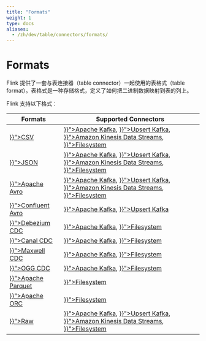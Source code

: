 ```yaml
---
title: "Formats"
weight: 1
type: docs
aliases:
  - /zh/dev/table/connectors/formats/
---
```

<!--
Licensed to the Apache Software Foundation (ASF) under one
or more contributor license agreements.  See the NOTICE file
distributed with this work for additional information
regarding copyright ownership.  The ASF licenses this file
to you under the Apache License, Version 2.0 (the
"License"); you may not use this file except in compliance
with the License.  You may obtain a copy of the License at

  http://www.apache.org/licenses/LICENSE-2.0

Unless required by applicable law or agreed to in writing,
software distributed under the License is distributed on an
"AS IS" BASIS, WITHOUT WARRANTIES OR CONDITIONS OF ANY
KIND, either express or implied.  See the License for the
specific language governing permissions and limitations
under the License.
-->

# Formats

Flink 提供了一套与表连接器（table connector）一起使用的表格式（table format）。表格式是一种存储格式，定义了如何把二进制数据映射到表的列上。

Flink 支持以下格式：

<table class="table table-bordered">
    <thead>
      <tr>
        <th class="text-left">Formats</th>
        <th class="text-left">Supported Connectors</th>
      </tr>
    </thead>
    <tbody>
        <tr>
          <td><a href="{{< ref "docs/connectors/table/formats/csv" >}}">CSV</a></td>
          <td><a href="{{< ref "docs/connectors/table/kafka" >}}">Apache Kafka</a>,
          <a href="{{< ref "docs/connectors/table/upsert-kafka" >}}">Upsert Kafka</a>,
          <a href="{{< ref "docs/connectors/table/kinesis" >}}">Amazon Kinesis Data Streams</a>,
          <a href="{{< ref "docs/connectors/table/filesystem" >}}">Filesystem</a></td>
        </tr>
        <tr>
         <td><a href="{{< ref "docs/connectors/table/formats/json" >}}">JSON</a></td>
         <td><a href="{{< ref "docs/connectors/table/kafka" >}}">Apache Kafka</a>,
          <a href="{{< ref "docs/connectors/table/upsert-kafka" >}}">Upsert Kafka</a>,
          <a href="{{< ref "docs/connectors/table/kinesis" >}}">Amazon Kinesis Data Streams</a>,
          <a href="{{< ref "docs/connectors/table/filesystem" >}}">Filesystem</a>
        </tr>
        <tr>
          <td><a href="{{< ref "docs/connectors/table/formats/avro" >}}">Apache Avro</a></td>
          <td><a href="{{< ref "docs/connectors/table/kafka" >}}">Apache Kafka</a>,
           <a href="{{< ref "docs/connectors/table/upsert-kafka" >}}">Upsert Kafka</a>,
           <a href="{{< ref "docs/connectors/table/kinesis" >}}">Amazon Kinesis Data Streams</a>,
           <a href="{{< ref "docs/connectors/table/filesystem" >}}">Filesystem</a></td>
        </tr>
        <tr>
          <td><a href="{{< ref "docs/connectors/table/formats/avro-confluent" >}}">Confluent Avro</a></td>
          <td><a href="{{< ref "docs/connectors/table/kafka" >}}">Apache Kafka</a>,
           <a href="{{< ref "docs/connectors/table/upsert-kafka" >}}">Upsert Kafka</a></td>
        </tr>
        <tr>
         <td><a href="{{< ref "docs/connectors/table/formats/debezium" >}}">Debezium CDC</a></td>
          <td><a href="{{< ref "docs/connectors/table/kafka" >}}">Apache Kafka</a>,
           <a href="{{< ref "docs/connectors/table/filesystem" >}}">Filesystem</a></td>
        </tr>
        <tr>
         <td><a href="{{< ref "docs/connectors/table/formats/canal" >}}">Canal CDC</a></td>
          <td><a href="{{< ref "docs/connectors/table/kafka" >}}">Apache Kafka</a>,
           <a href="{{< ref "docs/connectors/table/filesystem" >}}">Filesystem</a></td>
        </tr>
        <tr>
         <td><a href="{{< ref "docs/connectors/table/formats/maxwell" >}}">Maxwell CDC</a></td>
          <td><a href="{{< ref "docs/connectors/table/kafka" >}}">Apache Kafka</a>,
           <a href="{{< ref "docs/connectors/table/filesystem" >}}">Filesystem</a></td>
        </tr>
        <tr>
         <td><a href="{{< ref "docs/connectors/table/formats/ogg" >}}">OGG CDC</a></td>
          <td><a href="{{< ref "docs/connectors/table/kafka" >}}">Apache Kafka</a>,
           <a href="{{< ref "docs/connectors/table/filesystem" >}}">Filesystem</a></td>
        </tr>
        <tr>
         <td><a href="{{< ref "docs/connectors/table/formats/parquet" >}}">Apache Parquet</a></td>
         <td><a href="{{< ref "docs/connectors/table/filesystem" >}}">Filesystem</a></td>
        </tr>
        <tr>
         <td><a href="{{< ref "docs/connectors/table/formats/orc" >}}">Apache ORC</a></td>
         <td><a href="{{< ref "docs/connectors/table/filesystem" >}}">Filesystem</a></td>
        </tr>
        <tr>
        <td><a href="{{< ref "docs/connectors/table/formats/raw" >}}">Raw</a></td>
        <td><a href="{{< ref "docs/connectors/table/kafka" >}}">Apache Kafka</a>,
          <a href="{{< ref "docs/connectors/table/upsert-kafka" >}}">Upsert Kafka</a>,
          <a href="{{< ref "docs/connectors/table/kinesis" >}}">Amazon Kinesis Data Streams</a>,
          <a href="{{< ref "docs/connectors/table/filesystem" >}}">Filesystem</a></td>
        </tr>
    </tbody>
</table>
